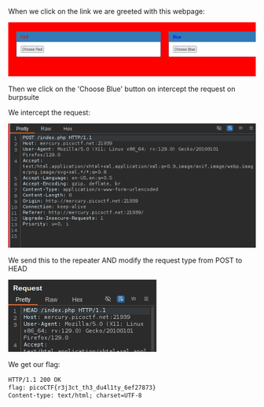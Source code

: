 
When we click on the link we are greeted with this webpage:

![Pasted image 20240814180430](../Images/Pasted%20image%2020240814180430.png)



Then we click on the 'Choose Blue' button on intercept the request  on burpsuite


We intercept the request:

![Pasted image 20240814180823](../Images/Pasted%20image%2020240814180823.png)



We send this to the repeater AND modify the request type from POST to HEAD

![Pasted image 20240814180900](../Images/Pasted%20image%2020240814180900.png)


We get our flag:
```
HTTP/1.1 200 OK
flag: picoCTF{r3j3ct_th3_du4l1ty_6ef27873}
Content-type: text/html; charset=UTF-8
```

